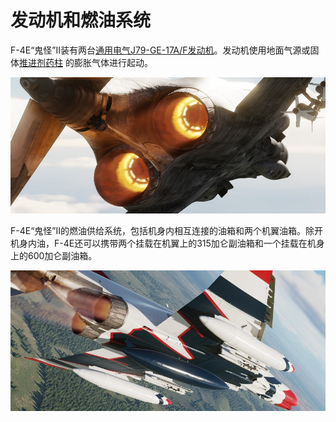 # 发动机和燃油系统

F-4E“鬼怪”II装有两台[通用电气J79-GE-17A/F发动机](./engines.md)。发动机使用地面气源或固体[推进剂药柱](./engines.md#cartridge-mode-starting) 的膨胀气体进行起动。

![Engine Nozzles In-Flight](../../img/phantom_engine_flight.jpg)

F-4E“鬼怪”II的燃油供给系统，包括机身内相互连接的油箱和两个机翼油箱。除开机身内油，F-4E还可以携带两个挂载在机翼上的315加仑副油箱和一个挂载在机身上的600加仑副油箱。

![Wing Tanks In-Flight](../../img/wing_tanks_flight.jpg)
